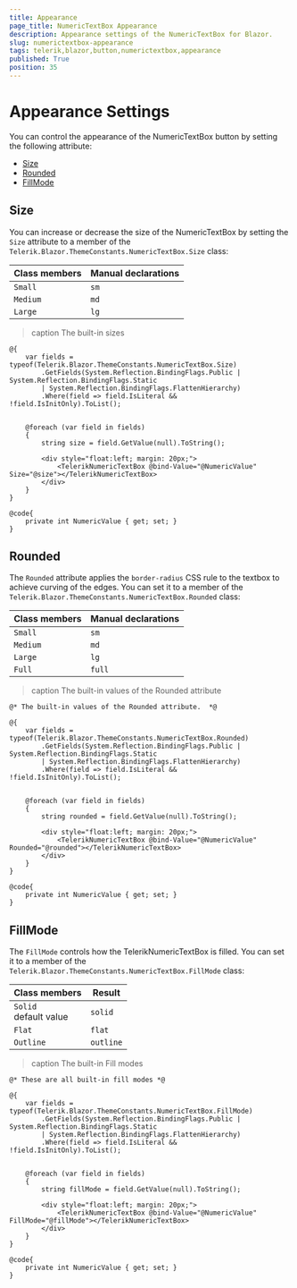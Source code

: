 ```yaml
---
title: Appearance
page_title: NumericTextBox Appearance
description: Appearance settings of the NumericTextBox for Blazor.
slug: numerictextbox-appearance
tags: telerik,blazor,button,numerictextbox,appearance
published: True
position: 35
---
```


# Appearance Settings

You can control the appearance of the NumericTextBox button by setting the following attribute:

* [Size](#size)
* [Rounded](#rounded)
* [FillMode](#fillmode)


## Size

You can increase or decrease the size of the NumericTextBox by setting the `Size` attribute to a member of the `Telerik.Blazor.ThemeConstants.NumericTextBox.Size` class:

| Class members | Manual declarations |
|------------|--------|
|`Small` |`sm`|
|`Medium`|`md`|
|`Large`|`lg`|

>caption The built-in sizes

````CSHTML
@{
    var fields = typeof(Telerik.Blazor.ThemeConstants.NumericTextBox.Size)
        .GetFields(System.Reflection.BindingFlags.Public | System.Reflection.BindingFlags.Static
        | System.Reflection.BindingFlags.FlattenHierarchy)
        .Where(field => field.IsLiteral && !field.IsInitOnly).ToList();


    @foreach (var field in fields)
    {
        string size = field.GetValue(null).ToString();

        <div style="float:left; margin: 20px;">
            <TelerikNumericTextBox @bind-Value="@NumericValue" Size="@size"></TelerikNumericTextBox>
        </div>
    }
}

@code{
    private int NumericValue { get; set; }
}
````

## Rounded

The `Rounded` attribute applies the `border-radius` CSS rule to the textbox to achieve curving of the edges. You can set it to a member of the `Telerik.Blazor.ThemeConstants.NumericTextBox.Rounded` class:

| Class members | Manual declarations |
|------------|--------|
|`Small` |`sm`|
|`Medium`|`md`|
|`Large`|`lg`|
|`Full`|`full`|

>caption The built-in values of the Rounded attribute

````CSHTML
@* The built-in values of the Rounded attribute.  *@

@{
    var fields = typeof(Telerik.Blazor.ThemeConstants.NumericTextBox.Rounded)
        .GetFields(System.Reflection.BindingFlags.Public | System.Reflection.BindingFlags.Static
        | System.Reflection.BindingFlags.FlattenHierarchy)
        .Where(field => field.IsLiteral && !field.IsInitOnly).ToList();


    @foreach (var field in fields)
    {
        string rounded = field.GetValue(null).ToString();

        <div style="float:left; margin: 20px;">
            <TelerikNumericTextBox @bind-Value="@NumericValue" Rounded="@rounded"></TelerikNumericTextBox>
        </div>
    }
}

@code{
    private int NumericValue { get; set; }
}
````

## FillMode

The `FillMode` controls how the TelerikNumericTextBox is filled. You can set it to a member of the `Telerik.Blazor.ThemeConstants.NumericTextBox.FillMode` class:

| Class members | Result |
|------------|--------|
|`Solid` <br /> default value|`solid`|
|`Flat`|`flat`|
|`Outline`|`outline`|

>caption The built-in Fill modes

````CSHTML
@* These are all built-in fill modes *@

@{
    var fields = typeof(Telerik.Blazor.ThemeConstants.NumericTextBox.FillMode)
        .GetFields(System.Reflection.BindingFlags.Public | System.Reflection.BindingFlags.Static
        | System.Reflection.BindingFlags.FlattenHierarchy)
        .Where(field => field.IsLiteral && !field.IsInitOnly).ToList();


    @foreach (var field in fields)
    {
        string fillMode = field.GetValue(null).ToString();

        <div style="float:left; margin: 20px;">
            <TelerikNumericTextBox @bind-Value="@NumericValue" FillMode="@fillMode"></TelerikNumericTextBox>
        </div>
    }
}

@code{
    private int NumericValue { get; set; }
}
````

